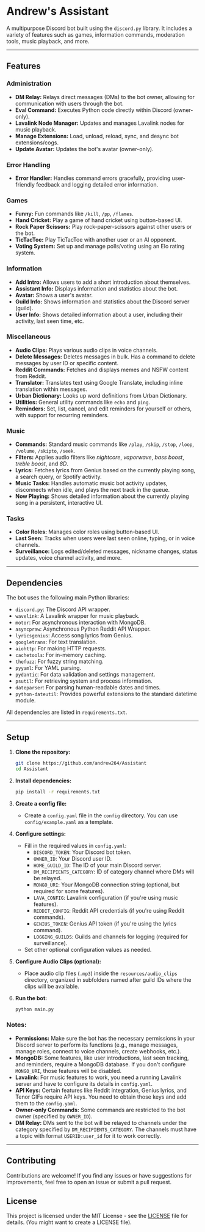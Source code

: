 # Andrew's Assistant

A multipurpose Discord bot built using the `discord.py` library. It includes a variety of features such as games, information commands, moderation tools, music playback, and more.

---
## Features

### Administration

*   **DM Relay:** Relays direct messages (DMs) to the bot owner, allowing for communication with users through the bot.
*   **Eval Command:** Executes Python code directly within Discord (owner-only).
*   **Lavalink Node Manager:** Updates and manages Lavalink nodes for music playback.
*   **Manage Extensions:** Load, unload, reload, sync, and desync bot extensions/cogs.
*   **Update Avatar:** Updates the bot's avatar (owner-only).

### Error Handling

*   **Error Handler:** Handles command errors gracefully, providing user-friendly feedback and logging detailed error information.

### Games

*   **Funny:** Fun commands like `/kill`, `/pp`, `/flames`.
*   **Hand Cricket:** Play a game of hand cricket using button-based UI.
*   **Rock Paper Scissors:** Play rock-paper-scissors against other users or the bot.
*   **TicTacToe:** Play TicTacToe with another user or an AI opponent.
*   **Voting System:** Set up and manage polls/voting using an Elo rating system.

### Information

*   **Add Intro:** Allows users to add a short introduction about themselves.
*   **Assistant Info:** Displays information and statistics about the bot.
*   **Avatar:** Shows a user's avatar.
*   **Guild Info:** Shows information and statistics about the Discord server (guild).
*   **User Info:** Shows detailed information about a user, including their activity, last seen time, etc.

### Miscellaneous

*   **Audio Clips:** Plays various audio clips in voice channels.
*   **Delete Messages:** Deletes messages in bulk. Has a command to delete messages by user ID or specific content.
*   **Reddit Commands:** Fetches and displays memes and NSFW content from Reddit.
*   **Translator:** Translates text using Google Translate, including inline translation within messages.
*   **Urban Dictionary:** Looks up word definitions from Urban Dictionary.
*   **Utilities:** General utility commands like `echo` and `ping`.
*  **Reminders:** Set, list, cancel, and edit reminders for yourself or others, with support for recurring reminders.

### Music

*   **Commands:** Standard music commands like `/play`, `/skip`, `/stop`, `/loop`, `/volume`, `/skipto`, `/seek`.
*   **Filters:** Applies audio filters like _nightcore_, _vaporwave_, _bass boost_, _treble boost_, and _8D_.
*   **Lyrics:** Fetches lyrics from Genius based on the currently playing song, a search query, or Spotify activity.
*   **Music Tasks:** Handles automatic music bot activity updates, disconnects when idle, and plays the next track in the queue.
*   **Now Playing:** Shows detailed information about the currently playing song in a persistent, interactive UI.

### Tasks

*   **Color Roles:** Manages color roles using button-based UI.
*   **Last Seen:** Tracks when users were last seen online, typing, or in voice channels.
*   **Surveillance:** Logs edited/deleted messages, nickname changes, status updates, voice channel activity, and more.
___
## Dependencies

The bot uses the following main Python libraries:

*   `discord.py`: The Discord API wrapper.
*   `wavelink`: A Lavalink wrapper for music playback.
*   `motor`: For asynchronous interaction with MongoDB.
*   `asyncpraw`: Asynchronous Python Reddit API Wrapper.
*   `lyricsgenius`: Access song lyrics from Genius.
*   `googletrans`: For text translation.
*   `aiohttp`: For making HTTP requests.
*   `cachetools`: For in-memory caching.
*   `thefuzz`: For fuzzy string matching.
*   `pyyaml`: For YAML parsing.
*   `pydantic`: For data validation and settings management.
*   `psutil`: For retrieving system and process information.
*   `dateparser`: For parsing human-readable dates and times.
*   `python-dateutil`:  Provides powerful extensions to the standard datetime module.

All dependencies are listed in `requirements.txt`.

---
## Setup

1.  **Clone the repository:**

    ```bash
    git clone https://github.com/andrew264/Assistant
    cd Assistant
    ```

2.  **Install dependencies:**

    ```bash
    pip install -r requirements.txt
    ```

3.  **Create a config file:**

    *   Create a `config.yaml` file in the `config` directory. You can use `config/example.yaml` as a template.

4.  **Configure settings:**

    *   Fill in the required values in `config.yaml`:
        *   `DISCORD_TOKEN`: Your Discord bot token.
        *   `OWNER_ID`: Your Discord user ID.
        *   `HOME_GUILD_ID`: The ID of your main Discord server.
        *   `DM_RECIPIENTS_CATEGORY`: ID of category channel where DMs will be relayed.
        *   `MONGO_URI`: Your MongoDB connection string (optional, but required for some features).
        *   `LAVA_CONFIG`: Lavalink configuration (if you're using music features).
        *   `REDDIT_CONFIG`: Reddit API credentials (if you're using Reddit commands).
        *   `GENIUS_TOKEN`: Genius API token (if you're using the lyrics command).
        *   `LOGGING_GUILDS`: Guilds and channels for logging (required for surveillance).
    *   Set other optional configuration values as needed.

5.  **Configure Audio Clips (optional):**

    *   Place audio clip files (`.mp3`) inside the `resources/audio_clips` directory, organized in subfolders named after guild IDs where the clips will be available.

6.  **Run the bot:**

    ```bash
    python main.py
    ```

### Notes:

*   **Permissions:** Make sure the bot has the necessary permissions in your Discord server to perform its functions (e.g., manage messages, manage roles, connect to voice channels, create webhooks, etc.).
*   **MongoDB:** Some features, like user introductions, last seen tracking, and reminders, require a MongoDB database. If you don't configure `MONGO_URI`, those features will be disabled.
*   **Lavalink:** For music features to work, you need a running Lavalink server and have to configure its details in `config.yaml`.
*   **API Keys:** Certain features like Reddit integration, Genius lyrics, and Tenor GIFs require API keys. You need to obtain those keys and add them to the `config.yaml`.
*   **Owner-only Commands:** Some commands are restricted to the bot owner (specified by `OWNER_ID`).
*   **DM Relay:** DMs sent to the bot will be relayed to channels under the category specified by `DM_RECIPIENTS_CATEGORY`. The channels must have a topic with format `USERID:user_id` for it to work correctly.

---
## Contributing

Contributions are welcome! If you find any issues or have suggestions for improvements, feel free to open an issue or submit a pull request.

## License

This project is licensed under the MIT License - see the [LICENSE](LICENSE) file for details. (You might want to create a LICENSE file).

